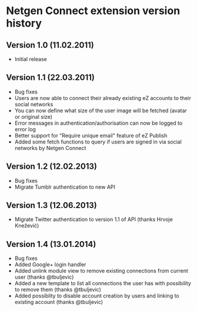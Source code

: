 # Netgen Connect extension version history

## Version 1.0 (11.02.2011)

- Initial release

## Version 1.1 (22.03.2011)

- Bug fixes
- Users are now able to connect their already existing eZ accounts to their social networks
- You can now define what size of the user image will be fetched (avatar or original size)
- Error messages in authentication/authorisation can now be logged to error log
- Better support for "Require unique email" feature of eZ Publish
- Added some fetch functions to query if users are signed in via social networks by Netgen Connect

## Version 1.2 (12.02.2013)

- Bug fixes
- Migrate Tumblr authentication to new API

## Version 1.3 (12.06.2013)

- Migrate Twitter authentication to version 1.1 of API (thanks Hrvoje Knežević)

## Version 1.4 (13.01.2014)

- Bug fixes
- Added Google+ login handler
- Added unlink module view to remove existing connections from current user (thanks @tbuljevic)
- Added a new template to list all connections the user has with possibility to remove them (thanks @tbuljevic)
- Added possiblity to disable account creation by users and linking to existing account (thanks @tbuljevic)
